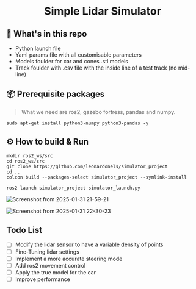 <div align="center">
    <h1>Simple Lidar Simulator</h1>
</div>

## :open_file_folder: What's in this repo

* Python launch file
* Yaml params file with all customisable parameters
* Models foulder for car and cones .stl models
* Track foulder with .csv file with the inside line of a test track (no mid-line)

## :package: Prerequisite packages
> What we need are ros2, gazebo fortress, pandas and numpy.

```commandline
sudo apt-get install python3-numpy python3-pandas -y
```
## :gear: How to build & Run
```commandline
mkdir ros2_ws/src
cd ros2_ws/src
git clone https://github.com/leonardonels/simulator_project
cd ..
colcon build --packages-select simulator_project --symlink-install
```
```commandline
ros2 launch simulator_project simulator_launch.py
```
![Screenshot from 2025-01-31 21-59-21](https://github.com/user-attachments/assets/343c7e04-40dd-4dab-8bff-37520b708268)

![Screenshot from 2025-01-31 22-30-23](https://github.com/user-attachments/assets/1c97b346-38b7-4f28-b460-c9268276eb99)

## Todo List
- [ ] Modify the lidar sensor to have a variable density of points
- [ ] Fine-Tuning lidar settings
- [ ] Implement a more accurate steering mode
- [ ] Add ros2 movement control
- [ ] Apply the true model for the car
- [ ] Improve performance
